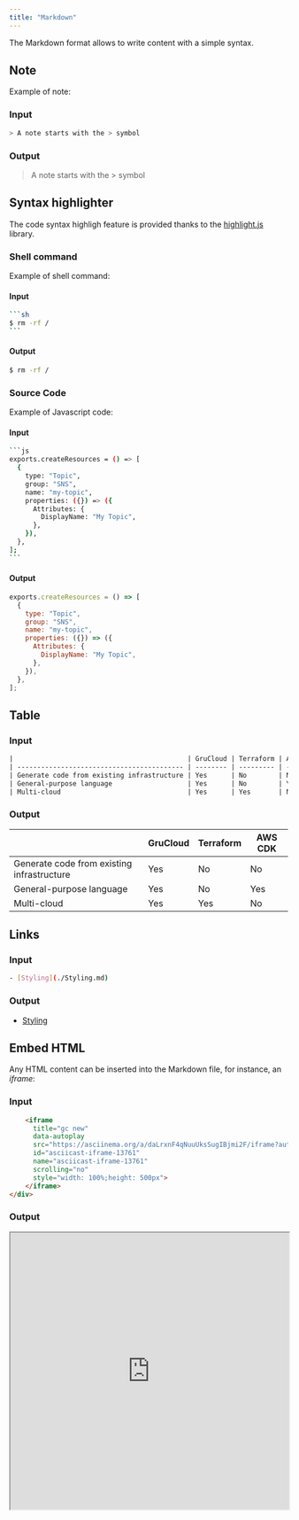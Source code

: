 ```yaml
---
title: "Markdown"
---
```


The Markdown format allows to write content with a simple syntax.

## Note

Example of note:

### Input

```sh
> A note starts with the > symbol
```

### Output

> A note starts with the > symbol

## Syntax highlighter

The code syntax highligh feature is provided thanks to the [highlight.js](https://highlightjs.org/) library.

### Shell command

Example of shell command:

#### Input

````sh
```sh
$ rm -rf /
```
````

#### Output

```sh
$ rm -rf /
```

### Source Code

Example of Javascript code:

#### Input

````sh
```js
exports.createResources = () => [
  {
    type: "Topic",
    group: "SNS",
    name: "my-topic",
    properties: ({}) => ({
      Attributes: {
        DisplayName: "My Topic",
      },
    }),
  },
];
```
````

#### Output

```js
exports.createResources = () => [
  {
    type: "Topic",
    group: "SNS",
    name: "my-topic",
    properties: ({}) => ({
      Attributes: {
        DisplayName: "My Topic",
      },
    }),
  },
];
```

## Table

### Input

```txt
|                                            | GruCloud | Terraform | AWS CDK |
| ------------------------------------------ | -------- | --------- | ------- |
| Generate code from existing infrastructure | Yes      | No        | No      |
| General-purpose language                   | Yes      | No        | Yes     |
| Multi-cloud                                | Yes      | Yes       | No      |
```

### Output

|                                            | GruCloud | Terraform | AWS CDK |
| ------------------------------------------ | -------- | --------- | ------- |
| Generate code from existing infrastructure | Yes      | No        | No      |
| General-purpose language                   | Yes      | No        | Yes     |
| Multi-cloud                                | Yes      | Yes       | No      |

## Links

### Input

```sh
- [Styling](./Styling.md)
```

### Output

- [Styling](./Styling.md)

## Embed HTML

Any HTML content can be inserted into the Markdown file, for instance, an _iframe_:

### Input

```html
    <iframe
      title="gc new"
      data-autoplay
      src="https://asciinema.org/a/daLrxnF4qNuuUksSugIBjmi2F/iframe?autoplay=true&amp;speed=2&amp;loop=true"
      id="asciicast-iframe-13761"
      name="asciicast-iframe-13761"
      scrolling="no"
      style="width: 100%;height: 500px">
    </iframe>
</div>
```

### Output

<div>
    <iframe
    title="gc new"
    data-autoplay
    src="https://asciinema.org/a/daLrxnF4qNuuUksSugIBjmi2F/iframe?autoplay=true&amp;speed=2&amp;loop=true"
    id="asciicast-iframe-13761"
    name="asciicast-iframe-13761"
    scrolling="no"
    style="width: 100%;height: 500px"
    ></iframe>

</div>
